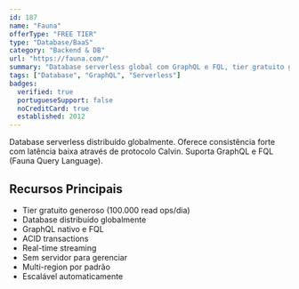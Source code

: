 ```yaml
---
id: 187
name: "Fauna"
offerType: "FREE TIER"
type: "Database/BaaS"
category: "Backend & DB"
url: "https://fauna.com/"
summary: "Database serverless global com GraphQL e FQL, tier gratuito generoso."
tags: ["Database", "GraphQL", "Serverless"]
badges:
  verified: true
  portugueseSupport: false
  noCreditCard: true
  established: 2012
---
```


Database serverless distribuído globalmente. Oferece consistência forte com latência baixa através de protocolo Calvin. Suporta GraphQL e FQL (Fauna Query Language).

## Recursos Principais

- Tier gratuito generoso (100.000 read ops/dia)
- Database distribuído globalmente
- GraphQL nativo e FQL
- ACID transactions
- Real-time streaming
- Sem servidor para gerenciar
- Multi-region por padrão
- Escalável automaticamente
